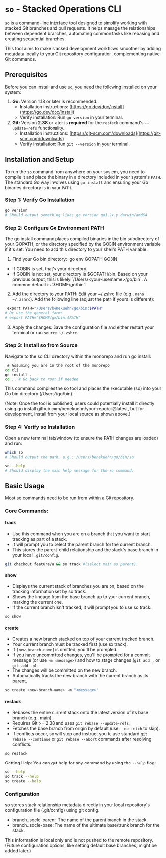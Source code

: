 # `so` - Stacked Operations CLI

`so` is a command-line interface tool designed to simplify working with stacked Git branches and pull requests. It helps manage the relationships between dependent branches, automating common tasks like rebasing and creating sequential branches.

This tool aims to make stacked development workflows smoother by adding metadata locally to your Git repository configuration, complementing native Git commands.

## Prerequisites

Before you can install and use `so`, you need the following installed on your system:

1.  **Go:** Version 1.18 or later is recommended.
    *   Installation instructions: [https://go.dev/doc/install](https://go.dev/doc/install)
    *   Verify installation: Run `go version` in your terminal.
2.  **Git:** Version **2.38** or later is **required** for the `restack` command's `--update-refs` functionality.
    *   Installation instructions: [https://git-scm.com/downloads](https://git-scm.com/downloads)
    *   Verify installation: Run `git --version` in your terminal.

## Installation and Setup

To run the `so` command from anywhere on your system, you need to compile it and place the binary in a directory included in your system's `PATH`. The standard Go way involves using `go install` and ensuring your Go binaries directory is in your `PATH`.

### Step 1: Verify Go Installation

```bash
go version
# Should output something like: go version go1.2x.y darwin/amd64
```

### Step 2: Configure Go Environment PATH
The ⁠go install command places compiled binaries in the ⁠bin subdirectory of your ⁠GOPATH, or the directory specified by the ⁠GOBIN environment variable if it's set. You need to add this directory to your shell's ⁠PATH variable.
1. Find your Go bin directory:
 go env GOPATH GOBIN
- If GOBIN is set, that's your directory.
- If GOBIN is not set, your directory is ⁠$GOPATH/bin. Based on your previous output, this is likely `/Users/<your-username>/go/bin`. A common default is `$HOME/go/bin`.
2.	Add the directory to your PATH:
Edit your ⁠~/.zshrc file (e.g., `nano ~/.zshrc`). Add the following line (adjust the path if yours is different):
```bash
 export PATH="/Users/benekuehn/go/bin:$PATH"
# Or use the general form:
# export PATH="$HOME/go/bin:$PATH"
```
3.	Apply the changes: Save the configuration file and either restart your terminal or run `source ~/.zshrc`.

### Step 3: Install so from Source
Navigate to the so CLI directory within the monorepo and run go install:
```bash
 # Assuming you are in the root of the monorepo
cd cli
go install .
cd .. # Go back to root if needed
```
This command compiles the ⁠so tool and places the executable (so) into your Go bin directory (/Users/<your-username>/go/bin).

(Note: Once the tool is published, users could potentially install it directly using ⁠go install github.com/benekuehn/your-repo/cli@latest, but for development, install from your local source as shown above.)

### Step 4: Verify so Installation
Open a new terminal tab/window (to ensure the ⁠PATH changes are loaded) and run:
```bash
which so
# Should output the path, e.g.: /Users/benekuehn/go/bin/so

so --help
# Should display the main help message for the so command.
```

## Basic Usage
Most so commands need to be run from within a Git repository.

### Core Commands:
#### track
- Use this command when you are on a branch that you want to start tracking as part of a stack.
- It will prompt you to select the parent branch for the current branch.
- This stores the parent-child relationship and the stack's base branch in your local `.git/config`.

```bash
git checkout feature/a && so track #(select ⁠main as parent).
```

#### show
- Displays the current stack of branches you are on, based on the tracking information set by ⁠so track.
- Shows the lineage from the base branch up to your current branch, marking the current one.
- If the current branch isn't tracked, it will prompt you to use ⁠so track.

```bash
so show
```

#### create
- Creates a new branch stacked on top of your current tracked branch.
- Your current branch must be tracked first (use ⁠so track).
- If `[new-branch-name]` is omitted, you'll be prompted.
- If you have uncommitted changes, you'll be prompted for a commit message (or use `-m <message>`) and how to stage changes (`git add .` or `git add -p`).
- The changes will be committed on the new branch.
- Automatically tracks the new branch with the current branch as its parent.

```bash
⁠so create <new-branch-name> -m "<message>"
```

#### restack
- Rebases the entire current stack onto the latest version of its base branch (e.g., ⁠main).
- Requires Git >= 2.38 and uses `git rebase --update-refs.`
- Fetches the base branch from ⁠origin by default (use `--no-fetch` to skip).
- If conflicts occur, ⁠so will stop and instruct you to use standard `git rebase --continue` or `git rebase --abort` commands after resolving conflicts.

```bash
so restack
```

Getting Help:
You can get help for any command by using the `--help` flag:
```bash
so --help
so track --help
so create --help
```

### Configuration
so stores stack relationship metadata directly in your local repository's configuration file (⁠.git/config) using ⁠git config.
- branch.<branch-name>.socle-parent: The name of the parent branch in the stack.
- branch.<branch-name>.socle-base: The name of the ultimate base/trunk branch for the stack.

This information is local only and is not pushed to the remote repository.
(Future configuration options, like setting default base branches, might be added later.)

